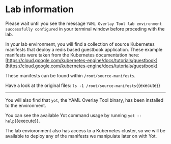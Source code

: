 # Lab information

Please wait until you see the message `YAML Overlay Tool lab environment successfully configured` in your terminal window before proceding with the lab.

In your lab environment, you will find a collection of source Kubernetes manifests that deploy a redis based guestbook application.  These example manifests were taken from the Kubernetes documentation here: [https://cloud.google.com/kubernetes-engine/docs/tutorials/guestbook](https://cloud.google.com/kubernetes-engine/docs/tutorials/guestbook)

These manifests can be found within `/root/source-manifests`.  

Have a look at the original files: `ls -1 /root/source-manifests`{{execute}}

---
You will also find that `yot`, the YAML Overlay Tool binary, has been installed to the environment.

You can see the available Yot command usage by running `yot --help`{{execute}}.

The lab envioronment also has access to a Kubernetes cluster, so we will be available to deploy any of the manifests we manipulate later on with Yot.
